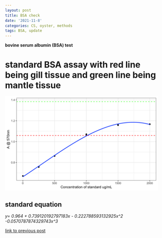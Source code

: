 ```yaml
---
layout: post
title: BSA check
date: '2021-11-8'
categories: CS, oyster, methods
tags: BSA, update
---
```

**bovine serum albumin (BSA) test**

# standard BSA assay with red line being gill tissue and green line being mantle tissue

![image_1](https://raw.githubusercontent.com/ocattau/ocattau.github.io/master/images/standards%2Bpractice%20from%2011.8.21.png)

## standard equation 
*y= 0.964 + 0.739120192797183x - 0.222788593132925x^2 -0.0570787874329743x^3*
 
 
 [link to previous post](https://ocattau.github.io/notebook-2/2021-10-08-CS4_BSA&CS/)
